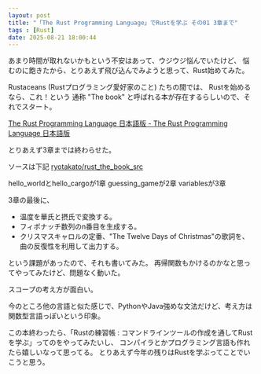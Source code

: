 ```yaml
---
layout: post
title: "「The Rust Programming Language」でRustを学ぶ その01 3章まで"
tags : [Rust]
date: 2025-08-21 18:00:44
---
```



あまり時間が取れないかもという不安はあって、ウジウジ悩んでいたけど、
悩むのに飽きたから、とりあえず飛び込んでみようと思って、Rust始めてみた。


Rustaceans (Rustプログラミング愛好家のこと) たちの間では、
Rustを始めるなら、これ！という 通称 "The book" と呼ばれる本が存在するらしいので、それでスタート。

[The Rust Programming Language 日本語版 - The Rust Programming Language 日本語版](https://doc.rust-jp.rs/book-ja/title-page.html)



とりあえず3章までは終わらせた。


ソースは下記
[ryotakato/rust_the_book_src](https://github.com/ryotakato/rust_the_book_src)

hello_worldとhello_cargoが1章
guessing_gameが2章
variablesが3章


3章の最後に、

* 温度を華氏と摂氏で変換する。
* フィボナッチ数列のn番目を生成する。
* クリスマスキャロルの定番、"The Twelve Days of Christmas"の歌詞を、 曲の反復性を利用して出力する。

という課題があったので、それも書いてみた。
再帰関数もかけるのかなと思ってやってみたけど、問題なく動いた。

スコープの考え方が面白い。

今のところ他の言語と似た感じで、PythonやJava強めな文法だけど、考え方は関数型言語っぽいという印象。

この本終わったら、「Rustの練習帳 : コマンドラインツールの作成を通してRustを学ぶ」ってのをやってみたいし、
コンパイラとかプログラミング言語も作れたら嬉しいなって思ってる。
とりあえず今年の残りはRustを学ぶってことでいこうと思う。






